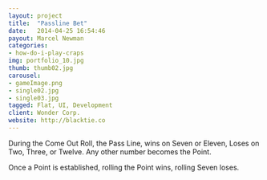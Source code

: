 ```yaml
---
layout: project
title:  "Passline Bet"
date:   2014-04-25 16:54:46
payout: Marcel Newman
categories:
- how-do-i-play-craps
img: portfolio_10.jpg
thumb: thumb02.jpg
carousel:
- gameImage.png
- single02.jpg
- single03.jpg
tagged: Flat, UI, Development
client: Wonder Corp.
website: http://blacktie.co
---
```

During the Come Out Roll, the Pass Line, wins on Seven or Eleven, Loses on Two, Three, or Twelve. Any other number becomes the Point.

Once a Point is established, rolling the Point wins, rolling Seven loses.
